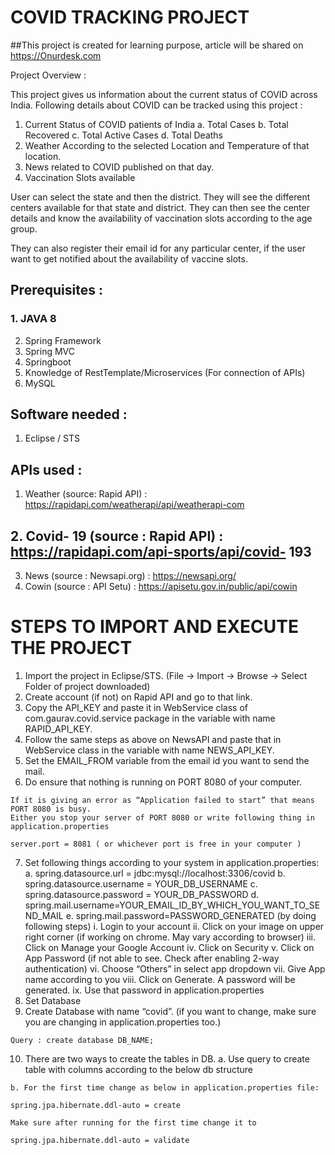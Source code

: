 # COVID TRACKING PROJECT

##This project is created for learning purpose, article will be shared on https://Onurdesk.com

Project Overview :

This project gives us information about the current status of COVID across India. Following
details about COVID can be tracked using this project :

1. Current Status of COVID patients of India
    a. Total Cases
    b. Total Recovered
    c. Total Active Cases
    d. Total Deaths
2. Weather According to the selected Location and Temperature of that location.
3. News related to COVID published on that day.
4. Vaccination Slots available

User can select the state and then the district. They will see the different centers available for
that state and district. They can then see the center details and know the availability of
vaccination slots according to the age group.

They can also register their email id for any particular center, if the user want to get notified
about the availability of vaccine slots.

## Prerequisites :

### 1. JAVA 8

2. Spring Framework
3. Spring MVC
4. Springboot
5. Knowledge of RestTemplate/Microservices (For connection of APIs)
6. MySQL

## Software needed :

1. Eclipse / STS

## APIs used :

1. Weather (source: Rapid API) : https://rapidapi.com/weatherapi/api/weatherapi-com

## 2. Covid- 19 (source : Rapid API) : https://rapidapi.com/api-sports/api/covid- 193

3. News (source : Newsapi.org) : https://newsapi.org/
4. Cowin (source : API Setu) : https://apisetu.gov.in/public/api/cowin


# STEPS TO IMPORT AND EXECUTE THE PROJECT

1. Import the project in Eclipse/STS. (File -> Import -> Browse -> Select Folder of project
    downloaded)
2. Create account (if not) on Rapid API and go to that link.
3. Copy the API_KEY and paste it in WebService class of com.gaurav.covid.service
    package in the variable with name RAPID_API_KEY.
4. Follow the same steps as above on NewsAPI and paste that in WebService class in
    the variable with name NEWS_API_KEY.
5. Set the EMAIL_FROM variable from the email id you want to send the mail.
6. Do ensure that nothing is running on PORT 8080 of your computer.

```
If it is giving an error as “Application failed to start” that means PORT 8080 is busy.
Either you stop your server of PORT 8080 or write following thing in
application.properties
```
```
server.port = 8081 ( or whichever port is free in your computer )
```
7. Set following things according to your system in application.properties:
    a. spring.datasource.url = jdbc:mysql://localhost:3306/covid
    b. spring.datasource.username = YOUR_DB_USERNAME
    c. spring.datasource.password = YOUR_DB_PASSWORD
    d. spring.mail.username=YOUR_EMAIL_ID_BY_WHICH_YOU_WANT_TO_SEND_MAIL
    e. spring.mail.password=PASSWORD_GENERATED (by doing following steps)
       i. Login to your account
ii. Click on your image on upper right corner (if working on chrome. May
vary according to browser)
iii. Click on Manage your Google Account
iv. Click on Security
v. Click on App Password (if not able to see. Check after enabling 2-way
authentication)
vi. Choose “Others” in select app dropdown
vii. Give App name according to you
viii. Click on Generate. A password will be generated.
ix. Use that password in application.properties
8. Set Database
9. Create Database with name “covid”. (if you want to change, make sure you are
    changing in application.properties too.)

```
Query : create database DB_NAME;
```

10. There are two ways to create the tables in DB.
    a. Use query to create table with columns according to the below db structure

```
b. For the first time change as below in application.properties file:
```
```
spring.jpa.hibernate.ddl-auto = create
```
```
Make sure after running for the first time change it to
```
```
spring.jpa.hibernate.ddl-auto = validate
```
